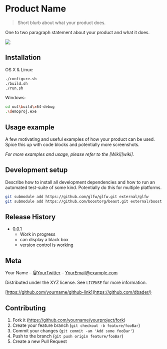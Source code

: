 # Product Name
> Short blurb about what your product does.

One to two paragraph statement about your product and what it does.

![](header.png)

## Installation

OS X & Linux:

```sh
./configure.sh
./build.sh
./run.sh
```

Windows:

```sh
cd out\build\x64-debug
.\demoproj.exe
```

## Usage example

A few motivating and useful examples of how your product can be used. Spice this up with code blocks and potentially more screenshots.

_For more examples and usage, please refer to the [Wiki][wiki]._

## Development setup

Describe how to install all development dependencies and how to run an automated test-suite of some kind. Potentially do this for multiple platforms.

```sh
git submodule add https://github.com/glfw/glfw.git external/glfw
git submodule add https://github.com/boostorg/beast.git external/boost
```

## Release History

* 0.0.1
    * Work in progress
    * can display a black box
    * version control is working

## Meta

Your Name – [@YourTwitter](https://twitter.com/dbader_org) – YourEmail@example.com

Distributed under the XYZ license. See ``LICENSE`` for more information.

[https://github.com/yourname/github-link](https://github.com/dbader/)

## Contributing

1. Fork it (<https://github.com/yourname/yourproject/fork>)
2. Create your feature branch (`git checkout -b feature/fooBar`)
3. Commit your changes (`git commit -am 'Add some fooBar'`)
4. Push to the branch (`git push origin feature/fooBar`)
5. Create a new Pull Request

